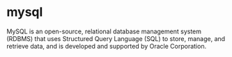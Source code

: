 # mysql
MySQL is an open-source, relational database management system (RDBMS) that uses Structured Query Language (SQL) to store, manage, and retrieve data, and is developed and supported by Oracle Corporation. 
